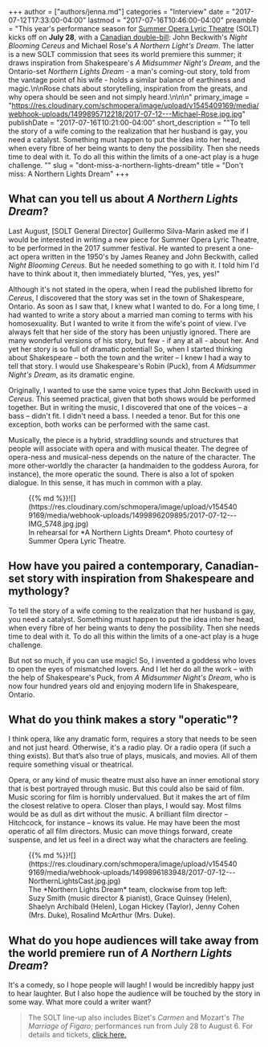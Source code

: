 +++
author = ["authors/jenna.md"]
categories = "Interview"
date = "2017-07-12T17:33:00-04:00"
lastmod = "2017-07-16T10:46:00-04:00"
preamble = "This year's performance season for [Summer Opera Lyric Theatre](/scene/companies/summer-opera-lyric-theatre/) (SOLT) kicks off on **July 28**, with a [Canadian double-bill](http://www.solt.ca/performances.html): John Beckwith's *Night Blooming Cereus* and Michael Rose's *A Northern Light's Dream*. The latter is a new SOLT commission that sees its world premiere this summer; it draws inspiration from Shakespeare's *A Midsummer Night's Dream*, and the Ontario-set *Northern Lights Dream* - a man's coming-out story, told from the vantage point of his wife - holds a similar balance of earthiness and magic.\n\nRose chats about storytelling, inspiration from the greats, and why opera should be seen and not simply heard.\n\n\n"
primary_image = "https://res.cloudinary.com/schmopera/image/upload/v1545409169/media/webhook-uploads/1499895712218/2017-07-12---Michael-Rose.jpg.jpg"
publishDate = "2017-07-16T10:21:00-04:00"
short_description = "&quot;To tell the story of a wife coming to the realization that her husband is gay, you need a catalyst. Something must happen to put the idea into her head, when every fibre of her being wants to deny the possibility. Then she needs time to deal with it. To do all this within the limits of a one-act play is a huge challenge. &quot;"
slug = "dont-miss-a-northern-lights-dream"
title = "Don&#039;t miss: A Northern Lights Dream"
+++

## What can you tell us about *A Northern Lights Dream*?

Last August, [SOLT General Director] Guillermo Silva-Marin asked me if I would be interested in writing a new piece for Summer Opera Lyric Theatre, to be performed in the 2017 summer festival. He wanted to present a one-act opera written in the 1950's by James Reaney and John Beckwith, called *Night Blooming Cereus*. But he needed something to go with it. I told him I'd have to think about it, then immediately blurted, "Yes, yes, yes!"

Although it's not stated in the opera, when I read the published libretto for *Cereus*, I discovered that the story was set in the town of Shakespeare, Ontario. As soon as I saw that, I knew what I wanted to do. For a long time, I had wanted to write a story about a married man coming to terms with his homosexuality. But I wanted to write it from the wife's point of view. I've always felt that her side of the story has been unjustly ignored. There are many wonderful versions of his story, but few - if any at all - about her. And yet her story is so full of dramatic potential! So, when I started thinking about Shakespeare – both the town and the writer – I knew I had a way to tell that story. I would use Shakespeare's Robin (Puck), from *A Midsummer Night's Dream*, as its dramatic engine.

Originally, I wanted to use the same voice types that John Beckwith used in *Cereus*. This seemed practical, given that both shows would be performed together. But in writing the music, I discovered that one of the voices – a bass – didn't fit. I didn't need a bass. I needed a tenor. But for this one exception, both works can be performed with the same cast.

Musically, the piece is a hybrid, straddling sounds and structures that people will associate with opera and with musical theater. The degree of opera-ness and musical-ness depends on the nature of the character. The more other-worldly the character (a handmaiden to the goddess Aurora, for instance), the more operatic the sound. There is also a lot of spoken dialogue. In this sense, it has much in common with a play.

<figure data-type="image">{{% md %}}![](https://res.cloudinary.com/schmopera/image/upload/v1545409169/media/webhook-uploads/1499896209895/2017-07-12---IMG_5748.jpg.jpg)<figcaption>In rehearsal for *A Northern Lights Dream*. Photo courtesy of Summer Opera Lyric Theatre.</figcaption>
</figure>

## How have you paired a contemporary, Canadian-set story with inspiration from Shakespeare and mythology?

To tell the story of a wife coming to the realization that her husband is gay, you need a catalyst. Something must happen to put the idea into her head, when every fibre of her being wants to deny the possibility. Then she needs time to deal with it. To do all this within the limits of a one-act play is a huge challenge. 

But not so much, if you can use magic! So, I invented a goddess who loves to open the eyes of mismatched lovers. And I let her do all the work – with the help of Shakespeare's Puck, from *A Midsummer Night's Dream*, who is now four hundred years old and enjoying modern life in Shakespeare, Ontario.

## What do you think makes a story "operatic"?

I think opera, like any dramatic form, requires a story that needs to be seen and not just heard. Otherwise, it's a radio play. Or a radio opera (if such a thing exists). But that’s also true of plays, musicals, and movies. All of them require something visual or theatrical. 

Opera, or any kind of music theatre must also have an inner emotional story that is best portrayed through music. But this could also be said of film. Music scoring for film is horribly undervalued. But it makes the art of film the closest relative to opera. Closer than plays, I would say. Most films would be as dull as dirt without the music. A brilliant film director – Hitchcock, for instance – knows its value. He may have been the most operatic of all film directors. Music can move things forward, create suspense, and let us feel in a direct way what the characters are feeling. 

<figure data-type="image">{{% md %}}![](https://res.cloudinary.com/schmopera/image/upload/v1545409169/media/webhook-uploads/1499896183948/2017-07-12---NorthernLightsCast.jpg.jpg)
<figcaption>The *Northern Lights Dream* team, clockwise from top left: Suzy Smith (music director & pianist), Grace Quinsey (Helen), Shaelyn Archibald (Helen), Logan Hickey (Taylor), Jenny Cohen (Mrs. Duke), Rosalind McArthur (Mrs. Duke).</figcaption>
</figure>

## What do you hope audiences will take away from the world premiere run of *A Northern Lights Dream*?

It's a comedy, so I hope people will laugh! I would be incredibly happy just to hear laughter. But I also hope the audience will be touched by the story in some way. What more could a writer want?

>The SOLT line-up also includes Bizet's *Carmen* and Mozart's *The Marriage of Figaro*; performances run from July 28 to August 6. For details and tickets, [click here.](http://www.solt.ca/performances.html)

